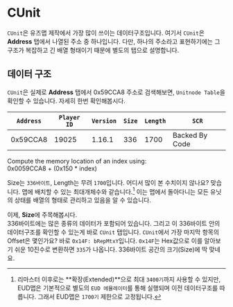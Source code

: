 # CUnit

`CUnit`은 유즈맵 제작에서 가장 많이 쓰이는 데이터구조입니다. 여기서 `CUnit`은 **Address** 탭에서 나열된 주소 중 하나입니다. 다만, 하나의 주소라고 표현하기에는 그 구조가 복잡하고 긴 배열 형태이기 때문에 별도의 탭으로 설명합니다.

## 데이터 구조

`CUnit`은 실제로 **Address** 탭에서 0x59CCA8 주소로 검색해보면, `Unitnode Table`을 확인할 수 있습니다. 자세히 한번 확인해봅시다.

| `Address` | `Player ID` | `Version` | `Size` | `Length` | `SCR` |
| ---------- | ----------- | --------- | ------ | -------- | ---- |
| 0x59CCA8 | 19025 | 1.16.1 | 336 | 1700 | Backed By Code |

Compute the memory location of an index using:  
0x0059CCA8 + (0x150 * index)  
  
Size는 `336바이트`, Length는 무려 `1700`입니다. 어디서 많이 본 수치이지 않나요? 맞습니다. 맵에 배치할 수 있는 최대개체수와 같습니다.[^1] 이는 맵에서 돌아다니는 모든 유닛의 상태를 배열의 형태로 관리하고 있음을 알 수 있습니다.  
  
이제, **Size**에 주목해봅시다.  
336바이트에는 많은 종류의 데이터가 포함되어 있습니다. 그리고 이 336바이트 안의 데이터구조를 확인할 수 있는게 바로 `CUnit` 탭입니다. `CUnit`에서 가장 마지막 항목의 Offset은 몇인가요? 바로 `0x14F: bRepMtxY`입니다. `0x14F`는 Hex값으로 이를 알아보기 쉬운 10진수로 변환하면 `335`가 나옵니다. 336바이트 공간의 크기(Size)에 딱 맞네요.

[^1]: 리마스터 이후로는 **확장(Extended)**으로 최대 `3400기`까지 사용할 수 있지만, EUD맵은 기본적으로 별도의 `EUD 에뮬레이터`를 통해 실행되며 이전 데이터구조를 따릅니다. 그래서 EUD맵은 `1700기` 제한으로 고정됩니다.